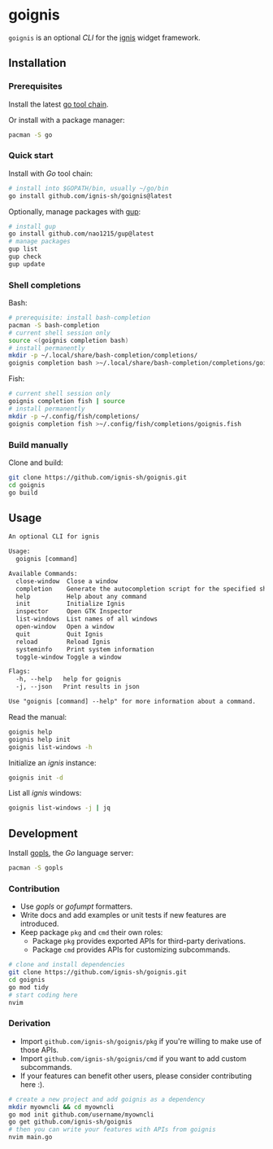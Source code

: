 # goignis

`goignis` is an optional _CLI_ for the [ignis](https://github.com/ignis-sh/ignis) widget framework.

## Installation

### Prerequisites

Install the latest [go tool chain](https://go.dev/dl/).

Or install with a package manager:

```sh
pacman -S go
```

### Quick start

Install with _Go_ tool chain:

```sh
# install into $GOPATH/bin, usually ~/go/bin
go install github.com/ignis-sh/goignis@latest
```

Optionally, manage packages with [gup](https://github.com/nao1215/gup):

```sh
# install gup
go install github.com/nao1215/gup@latest
# manage packages
gup list
gup check
gup update
```

### Shell completions

Bash:

```sh
# prerequisite: install bash-completion
pacman -S bash-completion
# current shell session only
source <(goignis completion bash)
# install permanently
mkdir -p ~/.local/share/bash-completion/completions/
goignis completion bash >~/.local/share/bash-completion/completions/goignis.bash
```

Fish:

```sh
# current shell session only
goignis completion fish | source
# install permanently
mkdir -p ~/.config/fish/completions/
goignis completion fish >~/.config/fish/completions/goignis.fish
```

### Build manually

Clone and build:

```sh
git clone https://github.com/ignis-sh/goignis.git
cd goignis
go build
```

## Usage

```txt
An optional CLI for ignis

Usage:
  goignis [command]

Available Commands:
  close-window  Close a window
  completion    Generate the autocompletion script for the specified shell
  help          Help about any command
  init          Initialize Ignis
  inspector     Open GTK Inspector
  list-windows  List names of all windows
  open-window   Open a window
  quit          Quit Ignis
  reload        Reload Ignis
  systeminfo    Print system information
  toggle-window Toggle a window

Flags:
  -h, --help   help for goignis
  -j, --json   Print results in json

Use "goignis [command] --help" for more information about a command.
```

Read the manual:

```sh
goignis help
goignis help init
goignis list-windows -h
```

Initialize an _ignis_ instance:

```sh
goignis init -d
```

List all _ignis_ windows:

```sh
goignis list-windows -j | jq
```

## Development

Install [gopls](https://github.com/golang/tools/blob/master/gopls/README.md), the _Go_ language server:

```sh
pacman -S gopls
```

### Contribution

- Use _gopls_ or _gofumpt_ formatters.
- Write docs and add examples or unit tests if new features are introduced.
- Keep package `pkg` and `cmd` their own roles:
  - Package `pkg` provides exported APIs for third-party derivations.
  - Package `cmd` provides APIs for customizing subcommands.

```sh
# clone and install dependencies
git clone https://github.com/ignis-sh/goignis.git
cd goignis
go mod tidy
# start coding here
nvim
```

### Derivation

- Import `github.com/ignis-sh/goignis/pkg` if you're willing to make use of those APIs.
- Import `github.com/ignis-sh/goignis/cmd` if you want to add custom subcommands.
- If your features can benefit other users, please consider contributing here :).

```sh
# create a new project and add goignis as a dependency
mkdir myowncli && cd myowncli
go mod init github.com/username/myowncli
go get github.com/ignis-sh/goignis
# then you can write your features with APIs from goignis
nvim main.go
```

